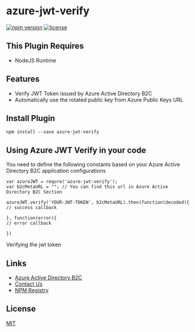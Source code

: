 azure-jwt-verify
=================================

[![npm version](https://badge.fury.io/js/azure-jwt-verify.svg)](https://badge.fury.io/js/azure-jwt-verify)
[![license](https://img.shields.io/npm/l/serverless-dynamodb-local.svg)](https://www.npmjs.com/package/serverless-dynamodb-local)

## This Plugin Requires
* NodeJS Runtime

## Features
* Verify JWT Token issued by Azure Active Directory B2C
* Automatically use the rotated public key from Azure Public Keys URL

## Install Plugin
`npm install --save azure-jwt-verify`
 
## Using Azure JWT Verify in your code
You need to define the following constants based on your Azure Active Directory B2C application configurations

```
var azureJWT = requre('azure-jwt-verify');
var b2cMetaURL = ""; // You can find this url in Azure Active Directory B2C Section

azureJWT.verify('YOUR-JWT-TOKEN', b2cMetaURL).then(function(decoded){
// success callback

}, function(error){
// error callback

})
```
Verifying the jwt token

## Links
* [Azure Active Directory B2C](https://azure.microsoft.com/en-us/services/active-directory-b2c/)
* [Contact Us](mailto:ashanf@99x.lk)
* [NPM Registry](https://www.npmjs.com/package/azure-jwt-verify)

## License
  [MIT](LICENSE)
